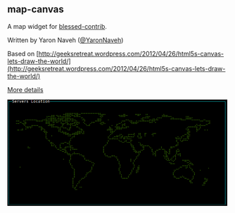 ## map-canvas

A map widget for [blessed-contrib](https://github.com/yaronn/blessed-contrib).


Written by Yaron Naveh ([@YaronNaveh](thttp://twitter.com/YaronNaveh))


Based on [http://geeksretreat.wordpress.com/2012/04/26/html5s-canvas-lets-draw-the-world/](http://geeksretreat.wordpress.com/2012/04/26/html5s-canvas-lets-draw-the-world/)

[More details](https://github.com/yaronn/blessed-contrib)


<img src="./docs/images/map.gif" alt="map" width="500">